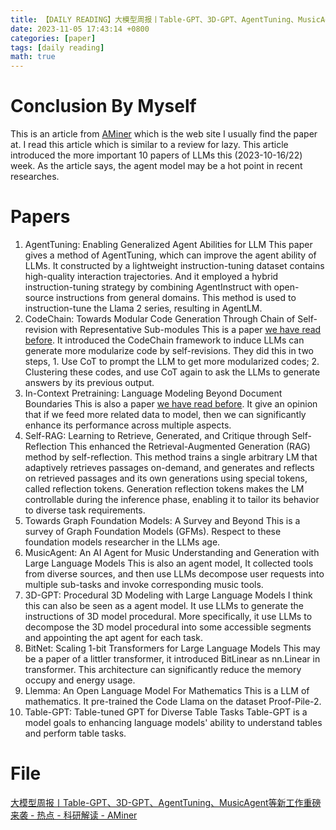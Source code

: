 ```yaml
---
title: 【DAILY READING】大模型周报丨Table-GPT、3D-GPT、AgentTuning、MusicAgent等新工作重磅来袭
date: 2023-11-05 17:43:14 +0800
categories: [paper]
tags: [daily reading]
math: true
---
```



# Conclusion By Myself
This is an article from [AMiner](https://www.aminer.cn/) which is the web site I usually find the paper at. I read this article which is similar to a review for lazy.
This article introduced the more important 10 papers of LLMs this (2023-10-16/22) week. As the article says, the agent model may be a hot point in recent researches.
# Papers
1. AgentTuning: Enabling Generalized Agent Abilities for LLM
	This paper gives a method of AgentTuning, which can improve the agent ability of LLMs. It constructed by a lightweight instruction-tuning dataset contains high-quality interaction trajectories. And it employed a hybrid instruction-tuning strategy by combining AgentInstruct with open-source instructions from general domains. This method is used to instruction-tune the Llama 2 series, resulting in AgentLM.
2. CodeChain: Towards Modular Code Generation Through Chain of Self-revision with Representative Sub-modules
	This is a paper [we have read before](https://washing1127.github.io/posts/CodeChain-Towards-Modular-Code-Generation-Through-Chain-of-Self-revisions-with-Representative-Sub-modules). It introduced the CodeChain framework to induce LLMs can generate more modularize code by self-revisions. They did this in two steps, 1. Use CoT to prompt the LLM to get more modularized codes; 2. Clustering these codes, and use CoT again to ask the LLMs to generate answers by its previous output.
3. In-Context Pretraining: Language Modeling Beyond Document Boundaries
	This is also a paper [we have read before](https://washing1127.github.io/posts/In-Context-Pretraining-Language-Modeling-Beyond-Document-Boundaries). It give an opinion that if we feed more related data to model, then we can significantly enhance its performance across multiple aspects.
4. Self-RAG: Learning to Retrieve, Generated, and Critique through Self-Reflection
	This enhanced the Retrieval-Augmented Generation (RAG) method by self-reflection. This method trains a single arbitrary LM that adaptively retrieves passages on-demand, and generates and reflects on retrieved passages and its own generations using special tokens, called reflection tokens. Generation reflection tokens makes the LM controllable during the inference phase, enabling it to tailor its behavior to diverse task requirements.
5. Towards Graph Foundation Models: A Survey and Beyond
	This is a survey of Graph Foundation Models (GFMs). Respect to these foundation models researcher in the LLMs age.
6. MusicAgent: An AI Agent for Music Understanding and Generation with Large Language Models
	This is also an agent model, It collected tools from diverse sources, and then use LLMs decompose user requests into multiple sub-tasks and invoke corresponding music tools.
7. 3D-GPT: Procedural 3D Modeling with Large Language Models
	I think this can also be seen as a agent model. It use LLMs to generate the instructions of 3D model procedural. More specifically, it use LLMs to decompose the 3D model procedural into some accessible segments and appointing the apt agent for each task.
8. BitNet: Scaling 1-bit Transformers for Large Language Models
	This may be a paper of a littler transformer, it introduced BitLinear as nn.Linear in transformer. This architecture can significantly reduce the memory occupy and energy usage.
9. Llemma: An Open Language Model For Mathematics
	This is a LLM of mathematics. It pre-trained the Code Llama on the dataset Proof-Pile-2.
10. Table-GPT: Table-tuned GPT for Diverse Table Tasks
	Table-GPT is a model goals to enhancing language models' ability to understand tables and perform table tasks.

# File
[大模型周报丨Table-GPT、3D-GPT、AgentTuning、MusicAgent等新工作重磅来袭 - 热点 - 科研解读 - AMiner](https://www.aminer.cn/research_report/653739c57cb68b460f549f84) 